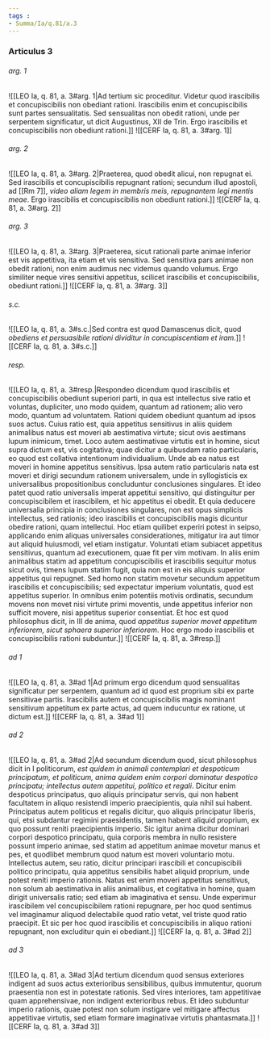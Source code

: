```yaml
---
tags : 
- Summa/Ia/q.81/a.3
---
```


### Articulus 3

###### arg. 1
![[LEO Ia, q. 81, a. 3#arg. 1|Ad tertium sic proceditur. Videtur quod irascibilis et concupiscibilis non obediant rationi. Irascibilis enim et concupiscibilis sunt partes sensualitatis. Sed sensualitas non obedit rationi, unde per serpentem significatur, ut dicit Augustinus, XII de Trin. Ergo irascibilis et concupiscibilis non obediunt rationi.]]
![[CERF Ia, q. 81, a. 3#arg. 1]]

###### arg. 2
![[LEO Ia, q. 81, a. 3#arg. 2|Praeterea, quod obedit alicui, non repugnat ei. Sed irascibilis et concupiscibilis repugnant rationi; secundum illud apostoli, ad [[Rm 7]], *video aliam legem in membris meis, repugnantem legi mentis meae*. Ergo irascibilis et concupiscibilis non obediunt rationi.]]
![[CERF Ia, q. 81, a. 3#arg. 2]]

###### arg. 3
![[LEO Ia, q. 81, a. 3#arg. 3|Praeterea, sicut rationali parte animae inferior est vis appetitiva, ita etiam et vis sensitiva. Sed sensitiva pars animae non obedit rationi, non enim audimus nec videmus quando volumus. Ergo similiter neque vires sensitivi appetitus, scilicet irascibilis et concupiscibilis, obediunt rationi.]]
![[CERF Ia, q. 81, a. 3#arg. 3]]

###### s.c.
![[LEO Ia, q. 81, a. 3#s.c.|Sed contra est quod Damascenus dicit, quod *obediens et persuasibile rationi dividitur in concupiscentiam et iram*.]]
![[CERF Ia, q. 81, a. 3#s.c.]]

###### resp.
![[LEO Ia, q. 81, a. 3#resp.|Respondeo dicendum quod irascibilis et concupiscibilis obediunt superiori parti, in qua est intellectus sive ratio et voluntas, dupliciter, uno modo quidem, quantum ad rationem; alio vero modo, quantum ad voluntatem. Rationi quidem obediunt quantum ad ipsos suos actus. Cuius ratio est, quia appetitus sensitivus in aliis quidem animalibus natus est moveri ab aestimativa virtute; sicut ovis aestimans lupum inimicum, timet. Loco autem aestimativae virtutis est in homine, sicut supra dictum est, vis cogitativa; quae dicitur a quibusdam ratio particularis, eo quod est collativa intentionum individualium. Unde ab ea natus est moveri in homine appetitus sensitivus. Ipsa autem ratio particularis nata est moveri et dirigi secundum rationem universalem, unde in syllogisticis ex universalibus propositionibus concluduntur conclusiones singulares. Et ideo patet quod ratio universalis imperat appetitui sensitivo, qui distinguitur per concupiscibilem et irascibilem, et hic appetitus ei obedit. Et quia deducere universalia principia in conclusiones singulares, non est opus simplicis intellectus, sed rationis; ideo irascibilis et concupiscibilis magis dicuntur obedire rationi, quam intellectui. Hoc etiam quilibet experiri potest in seipso, applicando enim aliquas universales considerationes, mitigatur ira aut timor aut aliquid huiusmodi, vel etiam instigatur. Voluntati etiam subiacet appetitus sensitivus, quantum ad executionem, quae fit per vim motivam. In aliis enim animalibus statim ad appetitum concupiscibilis et irascibilis sequitur motus sicut ovis, timens lupum statim fugit, quia non est in eis aliquis superior appetitus qui repugnet. Sed homo non statim movetur secundum appetitum irascibilis et concupiscibilis; sed expectatur imperium voluntatis, quod est appetitus superior. In omnibus enim potentiis motivis ordinatis, secundum movens non movet nisi virtute primi moventis, unde appetitus inferior non sufficit movere, nisi appetitus superior consentiat. Et hoc est quod philosophus dicit, in III de anima, quod *appetitus superior movet appetitum inferiorem, sicut sphaera superior inferiorem*. Hoc ergo modo irascibilis et concupiscibilis rationi subduntur.]]
![[CERF Ia, q. 81, a. 3#resp.]]

###### ad 1
![[LEO Ia, q. 81, a. 3#ad 1|Ad primum ergo dicendum quod sensualitas significatur per serpentem, quantum ad id quod est proprium sibi ex parte sensitivae partis. Irascibilis autem et concupiscibilis magis nominant sensitivum appetitum ex parte actus, ad quem inducuntur ex ratione, ut dictum est.]]
![[CERF Ia, q. 81, a. 3#ad 1]]

###### ad 2
![[LEO Ia, q. 81, a. 3#ad 2|Ad secundum dicendum quod, sicut philosophus dicit in I politicorum, *est quidem in animali contemplari et despoticum principatum, et politicum, anima quidem enim corpori dominatur despotico principatu; intellectus autem appetitui, politico et regali*. Dicitur enim despoticus principatus, quo aliquis principatur servis, qui non habent facultatem in aliquo resistendi imperio praecipientis, quia nihil sui habent. Principatus autem politicus et regalis dicitur, quo aliquis principatur liberis, qui, etsi subdantur regimini praesidentis, tamen habent aliquid proprium, ex quo possunt reniti praecipientis imperio. Sic igitur anima dicitur dominari corpori despotico principatu, quia corporis membra in nullo resistere possunt imperio animae, sed statim ad appetitum animae movetur manus et pes, et quodlibet membrum quod natum est moveri voluntario motu. Intellectus autem, seu ratio, dicitur principari irascibili et concupiscibili politico principatu, quia appetitus sensibilis habet aliquid proprium, unde potest reniti imperio rationis. Natus est enim moveri appetitus sensitivus, non solum ab aestimativa in aliis animalibus, et cogitativa in homine, quam dirigit universalis ratio; sed etiam ab imaginativa et sensu. Unde experimur irascibilem vel concupiscibilem rationi repugnare, per hoc quod sentimus vel imaginamur aliquod delectabile quod ratio vetat, vel triste quod ratio praecipit. Et sic per hoc quod irascibilis et concupiscibilis in aliquo rationi repugnant, non excluditur quin ei obediant.]]
![[CERF Ia, q. 81, a. 3#ad 2]]

###### ad 3
![[LEO Ia, q. 81, a. 3#ad 3|Ad tertium dicendum quod sensus exteriores indigent ad suos actus exterioribus sensibilibus, quibus immutentur, quorum praesentia non est in potestate rationis. Sed vires interiores, tam appetitivae quam apprehensivae, non indigent exterioribus rebus. Et ideo subduntur imperio rationis, quae potest non solum instigare vel mitigare affectus appetitivae virtutis, sed etiam formare imaginativae virtutis phantasmata.]]
![[CERF Ia, q. 81, a. 3#ad 3]]

